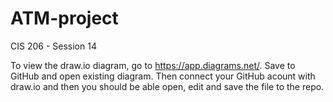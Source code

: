 # ATM-project
CIS 206 - Session 14

To view the draw.io diagram, go to https://app.diagrams.net/. Save to GitHub and open existing diagram. Then connect your GitHub acount with draw.io and then you should 
be able open, edit and save the file to the repo. 
